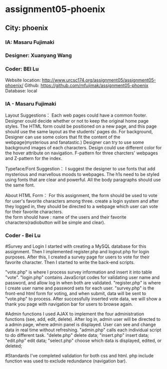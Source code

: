 # assignment05-phoenix
## City: phoenix
### IA: Masaru Fujimaki
### Designer: Xuanyang Wang
### Coder: BEI Lu

Website location: http://www.urcsc174.org/assignment05/assignment05-phoenix/
Github: https://github.com/mfujimak/assignment05-phoenix
Database: local

### IA - Masaru Fujimaki
 


Layout Suggestions：
Each web pages could have a common footer.
Designer could decide whether or not to keep the original home page styles.
The HTML form could be positioned on a new page, and this page should use the same layout as the students' pages do. 
For background, Designer can use some colors that fit the content of the webpage(mysterious and fanatastic.) Designer can try to use some background images of each characters. 
Design could use different color for the hover attribute on navigation.
F-pattern for three charcters' webpages and Z-pattern for the index. 

Typeface/Font Suggestion：
I suggest the designer to use fonts that add mysterious and marvellous moods to webpages.
The h1s need to be styled using fonts that are clear and powerful.
All the body paragraphs should use the same font.

About HTML Form：
For this assignment, the form should be used to vote for user's favorite characters among three.
create a login system and after they logged in, they should be directed to a webpage which user can vote for their favorite characters.  
the form should have : name of the users and their favorite characters(radiobutton will be simple and clear). 


### Coder - Bei Lu

#Survey and Login
I started with creating a MySQL database for this assignment. Then I implemented register.php and logout.php for login purposes. After this, I created a survey page for users to vote for their favorite character. Then I started to write the back-end scripts. 

"vote.php" is where I process survey information and insert it into table "vote".
"login.php" contains JavaScript codes for validating user name and password, and allow log in when both are validated.
"register.php" is where I create user name and password sets for each user.
"survey.php" is the front-end html form for voting, and when submit, data will be sent to "vote.php" to process.
After successfully inserted vote data, we will show a thank you page with navigation bar for users to browse again.

#Admin functions 
I used AJAX to implement the four administration functions (see, add, edit, delete).
After log in, admin user will be directed to a admin page, where admin panel is displayed. User can see and change data in real time without refreshing. "admin.php" calls each individual script to do different task.
"delete.php" delete data;
"insert.php" insert data;
"edit.php" edit data;
"select.php" choose which data is displayed, edited, or deleted;

#Standards
I've completed validation for both css and html.
php include function was used to exclude redundance (navigation bar).





